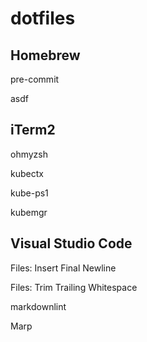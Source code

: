 # dotfiles

## Homebrew

pre-commit

asdf

## iTerm2

ohmyzsh

kubectx

kube-ps1

kubemgr

## Visual Studio Code

Files: Insert Final Newline

Files: Trim Trailing Whitespace

markdownlint

Marp
